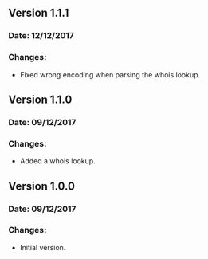 ## Version 1.1.1

### Date: 12/12/2017
### Changes:
* Fixed wrong encoding when parsing the whois lookup.

## Version 1.1.0

### Date: 09/12/2017
### Changes:
* Added a whois lookup.

## Version 1.0.0

### Date: 09/12/2017
### Changes:
* Initial version.
